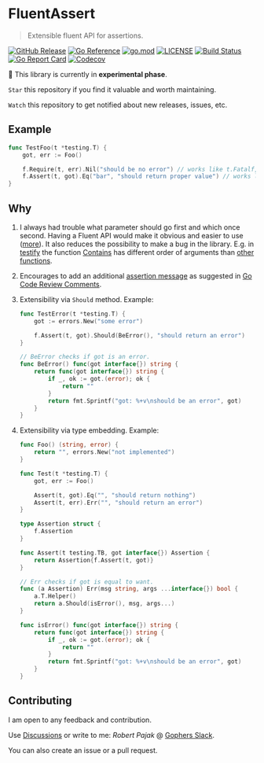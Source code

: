 # FluentAssert

> Extensible fluent API for assertions.

[![GitHub Release](https://img.shields.io/github/v/release/pellared/fluentassert)](https://github.com/pellared/fluentassert/releases)
[![Go Reference](https://pkg.go.dev/badge/github.com/pellared/fluentassert.svg)](https://pkg.go.dev/github.com/pellared/fluentassert)
[![go.mod](https://img.shields.io/github/go-mod/go-version/pellared/fluentassert)](go.mod)
[![LICENSE](https://img.shields.io/github/license/pellared/fluentassert)](LICENSE)
[![Build Status](https://img.shields.io/github/workflow/status/pellared/fluentassert/build)](https://github.com/pellared/fluentassert/actions?query=workflow%3Abuild+branch%3Amain)
[![Go Report Card](https://goreportcard.com/badge/github.com/pellared/fluentassert)](https://goreportcard.com/report/github.com/pellared/fluentassert)
[![Codecov](https://codecov.io/gh/pellared/fluentassert/branch/main/graph/badge.svg)](https://codecov.io/gh/pellared/fluentassert)

:construction: This library is currently in **experimental phase**.

`Star` this repository if you find it valuable and worth maintaining.

`Watch` this repository to get notified about new releases, issues, etc.

## Example

```go
func TestFoo(t *testing.T) {
	got, err := Foo()

	f.Require(t, err).Nil("should be no error") // works like t.Fatalf, stops execution if fails
	f.Assert(t, got).Eq("bar", "should return proper value") // works like t.Errorf, continues execution if fails
}
```

## Why

1. I always had trouble what parameter should go first and which once second. Having a Fluent API would make it obvious and easier to use ([more](https://dave.cheney.net/2019/09/24/be-wary-of-functions-which-take-several-parameters-of-the-same-type)). It also reduces the possibility to make a bug in the library. E.g. in [testify](https://github.com/stretchr/testify) the function [Contains](https://pkg.go.dev/github.com/stretchr/testify@v1.7.0/assert#Contains) has different order of arguments than [other functions](https://pkg.go.dev/github.com/stretchr/testify@v1.7.0/assert#Equal).

2. Encourages to add an additional [assertion message](http://xunitpatterns.com/Assertion%20Message.html) as suggested in [Go Code Review Comments](https://github.com/golang/go/wiki/CodeReviewComments#useful-test-failures).

3. Extensibility via `Should` method. Example:

    ```go
    func TestError(t *testing.T) {
        got := errors.New("some error")

        f.Assert(t, got).Should(BeError(), "should return an error")
    }

    // BeError checks if got is an error.
    func BeError() func(got interface{}) string {
        return func(got interface{}) string {
            if _, ok := got.(error); ok {
                return ""
            }
            return fmt.Sprintf("got: %+v\nshould be an error", got)
        }
    }
    ```

4. Extensibility via type embedding. Example:

    ```go
    func Foo() (string, error) {
        return "", errors.New("not implemented")
    }

    func Test(t *testing.T) {
        got, err := Foo()

        Assert(t, got).Eq("", "should return nothing")
        Assert(t, err).Err("", "should return an error")
    }

    type Assertion struct {
        f.Assertion
    }

    func Assert(t testing.TB, got interface{}) Assertion {
        return Assertion{f.Assert(t, got)}
    }

    // Err checks if got is equal to want.
    func (a Assertion) Err(msg string, args ...interface{}) bool {
        a.T.Helper()
        return a.Should(isError(), msg, args...)
    }

    func isError() func(got interface{}) string {
        return func(got interface{}) string {
            if _, ok := got.(error); ok {
                return ""
            }
            return fmt.Sprintf("got: %+v\nshould be an error", got)
        }
    }
    ```

## Contributing

I am open to any feedback and contribution.

Use [Discussions](https://github.com/pellared/fluentassert/discussions) or write to me: *Robert Pajak* @ [Gophers Slack](https://invite.slack.golangbridge.org/).

You can also create an issue or a pull request.
